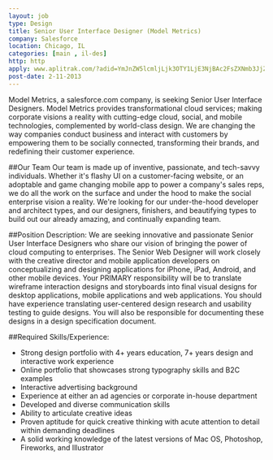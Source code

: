 ```yaml
---
layout: job
type: Design
title: Senior User Interface Designer (Model Metrics)
company: Salesforce
location: Chicago, IL
categories: [main , il-des]
http: http
apply: www.aplitrak.com/?adid=YmJnZW5lcmljLjk3OTY1LjE3NjBAc2FsZXNmb3JjZS5hcGxpdHJhay5jb20
post-date: 2-11-2013
---
```


Model Metrics, a salesforce.com company, is seeking Senior User Interface Designers. Model Metrics provides transformational cloud services; making corporate visions a reality with cutting-edge cloud, social, and mobile technologies, complemented by world-class design. We are changing the way companies conduct business and interact with customers by empowering them to be socially connected, transforming their brands, and redefining their customer experience. 

##Our Team
Our team is made up of inventive, passionate, and tech-savvy individuals. Whether it's flashy UI on a customer-facing website, or an adoptable and game changing mobile app to power a company's sales reps, we do all the work on the surface and under the hood to make the social enterprise vision a reality. We're looking for our under-the-hood developer and architect types, and our designers, finishers, and beautifying types to build out our already amazing, and continually expanding team.

##Position Description:
We are seeking innovative and passionate Senior User Interface Designers who share our vision of bringing the power of cloud computing to enterprises. The Senior Web Designer will work closely with the creative director and mobile application developers on conceptualizing and designing applications for iPhone, iPad, Android, and other mobile devices. Your PRIMARY responsibility will be to translate wireframe interaction designs and storyboards into final visual designs for desktop applications, mobile applications and web applications. You should have experience translating user-centered design research and usability testing to guide designs. You will also be responsible for documenting these designs in a design specification document.

##Required Skills/Experience:
* Strong design portfolio with 4+ years education, 7+ years design and interactive work experience
* Online portfolio that showcases strong typography skills and B2C examples
* Interactive advertising background
* Experience at either an ad agencies or corporate in-house department
* Developed and diverse communication skills
* Ability to articulate creative ideas
* Proven aptitude for quick creative thinking with acute attention to detail within demanding deadlines
* A solid working knowledge of the latest versions of Mac OS, Photoshop, Fireworks, and Illustrator